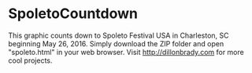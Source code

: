 # SpoletoCountdown
This graphic counts down to Spoleto Festival USA in Charleston, SC beginning May 26, 2016.
Simply download the ZIP folder and open "spoleto.html" in your web browser.
Visit http://dillonbrady.com for more cool projects.
